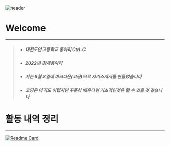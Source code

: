 ![header](https://capsule-render.vercel.app/api?type=waving&text=Hello&desc=happy&fontSize=50&fontAlignY=35&descAlign=53)

# Welcome
-----
> - ##### 대전도안고등학교 동아리 Ctrl-C
>  - ##### 2022년 창체동아리
>  - ##### 저는 6월 8일에 마크다운(코딩)으로 자기소개서를 만들었습니다
>  - ##### 코딩은 아직도 어렵지만 꾸준히 배운다면 기초적인것은 할 수 있을 것 같습니다

# 활동 내역 정리
-----
[![Readme Card](https://github-readme-stats.vercel.app/api/pin/?username=Lifecream&repo=2022-Ctrl-C-Activities)](http://github.com/Lifecream/2022-Ctrl-C-Activities)
